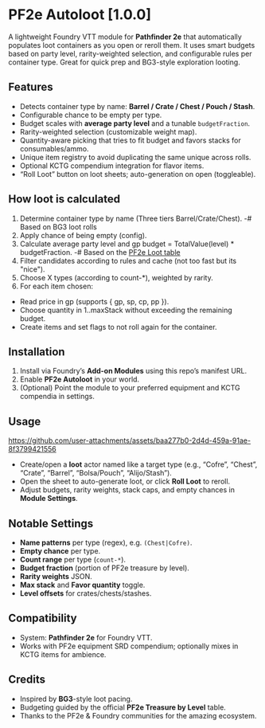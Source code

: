 # PF2e Autoloot [1.0.0]

A lightweight Foundry VTT module for **Pathfinder 2e** that automatically populates loot containers as you open or reroll them. It uses smart budgets based on party level, rarity-weighted selection, and configurable rules per container type. Great for quick prep and BG3-style exploration looting.

## Features

* Detects container type by name: **Barrel / Crate / Chest / Pouch / Stash**.
* Configurable chance to be empty per type.
* Budget scales with **average party level** and a tunable `budgetFraction`.
* Rarity-weighted selection (customizable weight map).
* Quantity-aware picking that tries to fit budget and favors stacks for consumables/ammo.
* Unique item registry to avoid duplicating the same unique across rolls.
* Optional KCTG compendium integration for flavor items.
* “Roll Loot” button on loot sheets; auto-generation on open (toggleable).

## How loot is calculated

1. Determine container type by name (Three tiers Barrel/Crate/Chest).
   -# Based on BG3 loot rolls
2. Apply chance of being empty (config).
3. Calculate average party level and gp budget = TotalValue(level) * budgetFraction.
   -# Based on the [PF2e Loot table](https://2e.aonprd.com/Rules.aspx?ID=2656&Redirected=1)
4. Filter candidates according to rules and cache (not too fast but its "nice").
5. Choose X types (according to count-*), weighted by rarity.
6. For each item chosen:

* Read price in gp (supports { gp, sp, cp, pp }).
* Choose quantity in 1..maxStack without exceeding the remaining budget.
* Create items and set flags to not roll again for the container.

## Installation

1. Install via Foundry’s **Add-on Modules** using this repo’s manifest URL.
2. Enable **PF2e Autoloot** in your world.
3. (Optional) Point the module to your preferred equipment and KCTG compendia in settings.

## Usage

https://github.com/user-attachments/assets/baa277b0-2d4d-459a-91ae-8f3799421556

* Create/open a **loot** actor named like a target type (e.g., “Cofre”, “Chest”, “Crate”, “Barrel”, “Bolsa/Pouch”, “Alijo/Stash”).
* Open the sheet to auto-generate loot, or click **Roll Loot** to reroll.
* Adjust budgets, rarity weights, stack caps, and empty chances in **Module Settings**.

## Notable Settings

* **Name patterns** per type (regex), e.g. `(Chest|Cofre)`.
* **Empty chance** per type.
* **Count range** per type (`count-*`).
* **Budget fraction** (portion of PF2e treasure by level).
* **Rarity weights** JSON.
* **Max stack** and **Favor quantity** toggle.
* **Level offsets** for crates/chests/stashes.

## Compatibility

* System: **Pathfinder 2e** for Foundry VTT.
* Works with PF2e equipment SRD compendium; optionally mixes in KCTG items for ambience.

## Credits

* Inspired by **BG3**-style loot pacing.
* Budgeting guided by the official **PF2e Treasure by Level** table.
* Thanks to the PF2e & Foundry communities for the amazing ecosystem.
